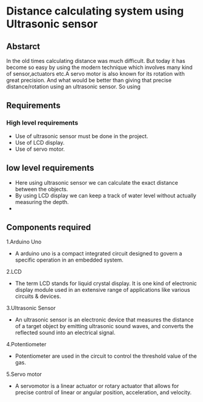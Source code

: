 # Distance calculating system using Ultrasonic sensor


## Abstarct
In the old times calculating distance was much difficult. But today it has become so easy by using the modern technique which involves many kind of sensor,actuators etc.A servo motor is also known for its rotation with great precision. And what would be better than giving that precise distance/rotation using an ultrasonic sensor. So using 


## Requirements

### High level requirements
* Use of ultrasonic sensor must be done in the project.
* Use of LCD display.
* Use of servo motor.


## low level requirements
*  Here using ultrasonic sensor we can calculate the exact distance between the objects.
* By using LCD display we can keep a track of water level without actually measuring the depth.
* 


## Components required
1.Arduino Uno
* A arduino uno is a compact integrated circuit designed to govern a specific operation in an embedded system.

2.LCD
* The term LCD stands for liquid crystal display. It is one kind of electronic display module used in an extensive range of applications like various circuits & devices.

3.Ultrasonic Sensor 
* An ultrasonic sensor is an electronic device that measures the distance of a target object by emitting ultrasonic sound waves, and converts the reflected sound into an electrical signal.

4.Potentiometer
* Potentiometer are used in the circuit to control the threshold value of the gas.

5.Servo motor
* A servomotor is a linear actuator or rotary actuator that allows for precise control of linear or angular position, acceleration, and velocity.
